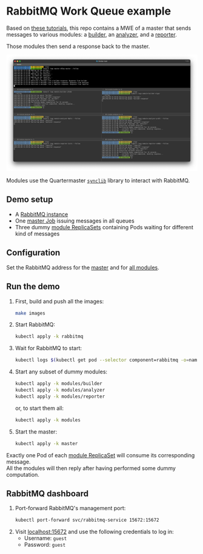 # RabbitMQ Work Queue example

Based on [these tutorials](https://www.rabbitmq.com/tutorials/tutorial-two-go.html),
this repo contains a MWE of a master that sends messages to various modules:
a [builder](modules/builder),
an [analyzer](modules/analyzer),
and a [reporter](modules/reporter).

Those modules then send a response back to the master.

<p align="center">
    <img src="img/logs.png"/>
</p>

Modules use the
Quartermaster
[`synclib`](https://github.com/QMSTR/synclib) library
to interact with RabbitMQ.

## Demo setup

- A [RabbitMQ instance](https://kubernetes.io/docs/tasks/job/coarse-parallel-processing-work-queue/#starting-a-message-queue-service)
- One [master Job](master/master.yaml) issuing messages in all queues
- Three dummy [module ReplicaSets](modules) containing Pods waiting for different kind of messages 

## Configuration

Set the RabbitMQ address for the [master](master/rabbitmq_address.env)
and for [all modules](modules/base/rabbitmq_address.env).

## Run the demo

1. First, build and push all the images:
    ```bash
    make images
    ```
1. Start RabbitMQ:
    ```bash
    kubectl apply -k rabbitmq
    ```
1. Wait for RabbitMQ to start:
    ```bash
    kubectl logs $(kubectl get pod --selector component=rabbitmq -o=name) --follow
    ```
1. Start any subset of dummy modules:
    ```bash
    kubectl apply -k modules/builder
    kubectl apply -k modules/analyzer
    kubectl apply -k modules/reporter
    ```
   or, to start them all:
    ```bash
    kubectl apply -k modules
    ```
1. Start the master:
    ```bash
    kubectl apply -k master
    ```

Exactly one Pod of each [module ReplicaSet](modules) will consume its corresponding message.\
All the modules will then reply after having performed some dummy computation.

## RabbitMQ dashboard

1. Port-forward RabbitMQ's management port:
    ```bash
    kubectl port-forward svc/rabbitmq-service 15672:15672
    ```
1. Visit [localhost:15672](http://localhost:15672) and use the following credentials to log in:
    - Username: `guest`
    - Password: `guest`
